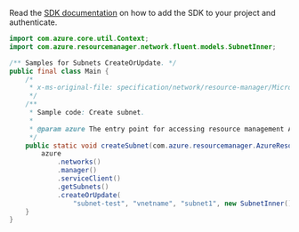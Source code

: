 Read the [SDK documentation](https://github.com/Azure/azure-sdk-for-java/blob/azure-resourcemanager_2.13.0/sdk/resourcemanager/azure-resourcemanager/README.md) on how to add the SDK to your project and authenticate.

```java
import com.azure.core.util.Context;
import com.azure.resourcemanager.network.fluent.models.SubnetInner;

/** Samples for Subnets CreateOrUpdate. */
public final class Main {
    /*
     * x-ms-original-file: specification/network/resource-manager/Microsoft.Network/stable/2021-05-01/examples/SubnetCreate.json
     */
    /**
     * Sample code: Create subnet.
     *
     * @param azure The entry point for accessing resource management APIs in Azure.
     */
    public static void createSubnet(com.azure.resourcemanager.AzureResourceManager azure) {
        azure
            .networks()
            .manager()
            .serviceClient()
            .getSubnets()
            .createOrUpdate(
                "subnet-test", "vnetname", "subnet1", new SubnetInner().withAddressPrefix("10.0.0.0/16"), Context.NONE);
    }
}
```
